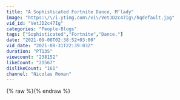 ```yaml
---
title: "A Sophisticated Fortnite Dance, M’lady"
image: "https:\/\/i.ytimg.com\/vi\/VetJD2c47Ig\/hqdefault.jpg"
vid_id: "VetJD2c47Ig"
categories: "People-Blogs"
tags: ["Sophisticated","Fortnite","Dance,"]
date: "2021-09-08T02:38:52+03:00"
vid_date: "2021-08-31T22:39:03Z"
duration: "PT13S"
viewcount: "238152"
likeCount: "21567"
dislikeCount: "161"
channel: "Nicolas Roman"
---
```

{% raw %}{% endraw %}
